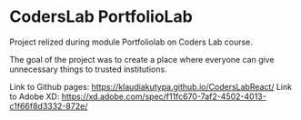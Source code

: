 # CodersLab PortfolioLab

Project relized during module Portfoliolab on Coders Lab course.

The goal of the project was to create a place where everyone can give unnecessary
things to trusted institutions.


Link to Github pages: https://klaudiakutypa.github.io/CodersLabReact/
Link to Adobe XD: https://xd.adobe.com/spec/f11fc670-7af2-4502-4013-c1f66f8d3332-872e/
